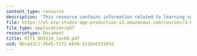 ```yaml
---
content_type: resource
description: 'This resource contains information related to learning curves. '
file: https://ol-ocw-studio-app-production.s3.amazonaws.com/courses/3-003-principles-of-engineering-practice-spring-2010/0bca12c135457171bb56511be51319fd_MIT3_003S10_lec09.pdf
file_type: application/pdf
resourcetype: Document
title: MIT3_003S10_lec09.pdf
uid: 0bca12c1-3545-7171-bb56-511be51319fd
---
```

